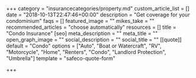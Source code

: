 +++
category = "insurancecategories/property.md"
custom_article_list = []
date = "2018-10-13T22:47:46+00:00"
description = "Get coverage for your condominium"
faqs = []
featured_image = ""
mikes_take = ""
recommended_articles = "choose automatically"
resources = []
title = "Condo Insurance"
[seo]
meta_description = ""
meta_title = ""
open_graph_image = ""
social_description = ""
social_title = ""
[[quote]]
default = "Condo"
options = ["Auto", "Boat or Watercraft", "RV", "Motorcycle", "Home", "Renters", "Condo", "Landlord Protection", "Umbrella"]
template = "safeco-quote-form"

+++
